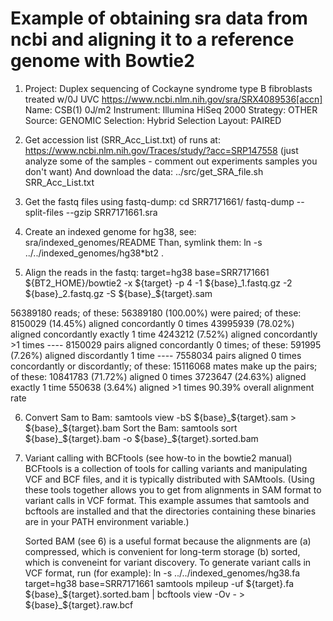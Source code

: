 # Example of obtaining sra data from ncbi and aligning it to a reference genome with Bowtie2 

1) Project: Duplex sequencing of Cockayne syndrome type B fibroblasts treated w/0J UVC 
	https://www.ncbi.nlm.nih.gov/sra/SRX4089536[accn]
	Name: CSB(1) 0J/m2
	Instrument: Illumina HiSeq 2000
	Strategy: OTHER
	Source: GENOMIC
	Selection: Hybrid Selection
	Layout: PAIRED

2) Get accession list (SRR_Acc_List.txt) of runs at:
	https://www.ncbi.nlm.nih.gov/Traces/study/?acc=SRP147558
	(just analyze some of the samples - comment out experiments samples you don't want)
   And download the data:
	../src/get_SRA_file.sh SRR_Acc_List.txt

3) Get the fastq files using fastq-dump:
	cd SRR7171661/
	fastq-dump --split-files --gzip SRR7171661.sra

4) Create an indexed genome for hg38, see:
	sra/indexed_genomes/README
   Than, symlink them:
	ln -s ../../indexed_genomes/hg38*bt2 .

5) Align the reads in the fastq:
	target=hg38
	base=SRR7171661
	${BT2_HOME}/bowtie2 -x ${target} -p 4 -1 ${base}_1.fastq.gz -2 ${base}_2.fastq.gz -S ${base}_${target}.sam

56389180 reads; of these:
  56389180 (100.00%) were paired; of these:
    8150029 (14.45%) aligned concordantly 0 times
    43995939 (78.02%) aligned concordantly exactly 1 time
    4243212 (7.52%) aligned concordantly >1 times
    ----
    8150029 pairs aligned concordantly 0 times; of these:
      591995 (7.26%) aligned discordantly 1 time
    ----
    7558034 pairs aligned 0 times concordantly or discordantly; of these:
      15116068 mates make up the pairs; of these:
        10841783 (71.72%) aligned 0 times
        3723647 (24.63%) aligned exactly 1 time
        550638 (3.64%) aligned >1 times
90.39% overall alignment rate

6) Convert Sam to Bam:
	samtools view -bS  ${base}_${target}.sam > ${base}_${target}.bam
   Sort the Bam:
	samtools sort ${base}_${target}.bam -o ${base}_${target}.sorted.bam

7) Variant calling with BCFtools (see how-to in the bowtie2 manual)
   BCFtools is a collection of tools for calling variants and manipulating VCF and BCF files, and it is typically distributed with SAMtools.
   (Using these tools together allows you to get from alignments in SAM format to variant calls in VCF format. This 
    example assumes that samtools and bcftools are installed and that the directories containing these binaries are in your PATH environment variable.)

   Sorted BAM (see 6) is a useful format because the alignments are 
	(a) compressed, which is convenient for long-term storage
	(b) sorted, which is conveneint for variant discovery. 
   To generate variant calls in VCF format, run (for example):
	ln -s ../../indexed_genomes/hg38.fa
	target=hg38
	base=SRR7171661
	samtools mpileup -uf ${target}.fa ${base}_${target}.sorted.bam | bcftools view -Ov - > ${base}_${target}.raw.bcf

